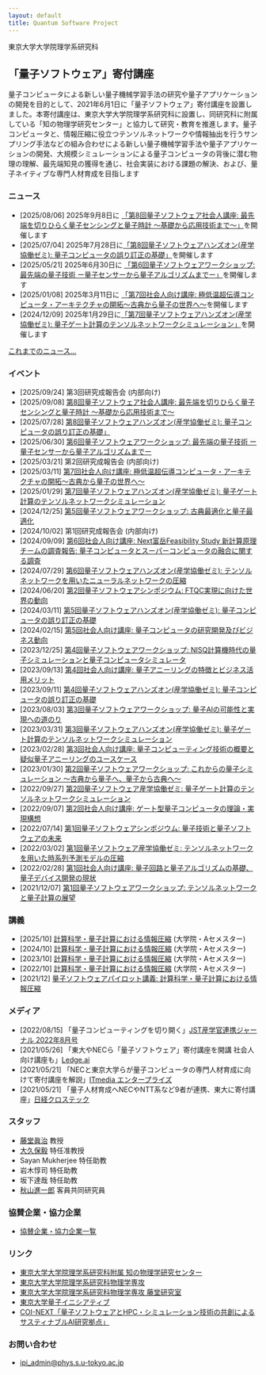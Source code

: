 ```yaml
---
layout: default
title: Quantum Software Project
---
```


東京大学大学院理学系研究科
##  「量子ソフトウェア」寄付講座

量子コンピュータによる新しい量子機械学習手法の研究や量子アプリケーションの開発を目的として、2021年6月1日に「量子ソフトウェア」寄付講座を設置しました。本寄付講座は、東京大学大学院理学系研究科に設置し、同研究科に附属している「知の物理学研究センター」と協力して研究・教育を推進します。量子コンピュータと、情報圧縮に役立つテンソルネットワークや情報抽出を行うサンプリング手法などの組み合わせによる新しい量子機械学習手法や量子アプリケーションの開発、大規模シミュレーションによる量子コンピュータの背後に潜む物理の理解、最先端知見の獲得を通じ、社会実装における課題の解決、および、量子ネイティブな専門人材育成を目指します

### ニュース

* [2025/08/06] 2025年9月8日に [「第8回量子ソフトウェア社会人講座: 最先端を切りひらく量子センシングと量子時計 〜基礎から応用技術まで〜」](openseminar202509)を開催します
* [2025/07/04] 2025年7月28日に[「第8回量子ソフトウェアハンズオン(産学協働ゼミ): 量子コンピュータの誤り訂正の基礎」](handson202507)を開催します
* [2025/05/21] 2025年6月30日に [「第6回量子ソフトウェアワークショップ: 最先端の量子技術 ー量子センサーから量子アルゴリズムまでー」](workshop202506)を開催します
* [2025/01/08] 2025年3月11日に [「第7回社会人向け講座: 極低温超伝導コンピュータ・アーキテクチャの開拓〜古典から量子の世界へ〜](openseminar202503)を開催します
* [2024/12/09] 2025年1月29日に[「第7回量子ソフトウェアハンズオン(産学協働ゼミ): 量子ゲート計算のテンソルネットワークシミュレーション」](handson202501)を開催します

[これまでのニュース...](news)

### イベント

* [2025/09/24] 第3回研究成報告会 (内部向け)
* [2025/09/08] [第8回量子ソフトウェア社会人講座: 最先端を切りひらく量子センシングと量子時計 〜基礎から応用技術まで〜](openseminar202509)
* [2025/07/28] [第8回量子ソフトウェアハンズオン(産学協働ゼミ): 量子コンピュータの誤り訂正の基礎」](handson202507)
* [2025/06/30] [第6回量子ソフトウェアワークショップ: 最先端の量子技術 ー量子センサーから量子アルゴリズムまでー](workshop202506)
* [2025/03/21] 第2回研究成報告会 (内部向け)
* [2025/03/11] [第7回社会人向け講座: 極低温超伝導コンピュータ・アーキテクチャの開拓〜古典から量子の世界へ〜](openseminar202503)
* [2025/01/29] [第7回量子ソフトウェアハンズオン(産学協働ゼミ): 量子ゲート計算のテンソルネットワークシミュレーション](handson202501)
* [2024/12/25] [第5回量子ソフトウェアワークショップ: 古典最適化と量子最適化](workshop202412)
* [2024/10/02] 第1回研究成報告会 (内部向け)
* [2024/09/09] [第6回社会人向け講座: Next富岳Feasibility Study 新計算原理チームの調査報告: 量子コンピュータとスーパーコンピュータの融合に関する調査](openseminar202409)
* [2024/07/29] [第6回量子ソフトウェアハンズオン(産学協働ゼミ): テンソルネットワークを用いたニューラルネットワークの圧縮](handson202407)
* [2024/06/20] [第2回量子ソフトウェアシンポジウム: FTQC実現に向けた世界の動向](symposium202406)
* [2024/03/11] [第5回量子ソフトウェアハンズオン(産学協働ゼミ): 量子コンピュータの誤り訂正の基礎](handson202403)
* [2024/02/15] [第5回社会人向け講座: 量子コンピュータの研究開発及びビジネス動向](openseminar202402)
* [2023/12/25] [第4回量子ソフトウェアワークショップ: NISQ計算機時代の量子シミュレーションと量子コンピュータシミュレータ](workshop202312)
* [2023/09/13] [第4回社会人向け講座: 量子アニーリングの特徴とビジネス活用メリット](openseminar202309)
* [2023/09/11] [第4回量子ソフトウェアハンズオン(産学協働ゼミ): 量子コンピュータの誤り訂正の基礎](handson202309)
* [2023/08/03] [第3回量子ソフトウェアワークショップ: 量子AIの可能性と実現への道のり](workshop202308)
* [2023/03/31] [第3回量子ソフトウェアハンズオン(産学協働ゼミ): 量子ゲート計算のテンソルネットワークシミュレーション](joint202303)
* [2023/02/28] [第3回社会人向け講座: 量子コンピューティング技術の概要と疑似量子アニーリングのユースケース](openseminar202302)
* [2023/01/30] [第2回量子ソフトウェアワークショップ: これからの量子シミュレーション 〜古典から量子へ、量子から古典へ〜](workshop202301)
* [2022/09/27] [第2回量子ソフトウェア産学協働ゼミ: 量子ゲート計算のテンソルネットワークシミュレーション](joint202209)
* [2022/09/07] [第2回社会人向け講座: ゲート型量子コンピュータの理論・実現構想](openseminar202209)
* [2022/07/14] [第1回量子ソフトウェアシンポジウム:  量子技術と量子ソフトウェアの未来](symposium202207)
* [2022/03/02] [第1回量子ソフトウェア産学協働ゼミ: テンソルネットワークを用いた時系列予測モデルの圧縮](joint202203)
* [2022/02/28] [第1回社会人向け講座: 量子回路と量子アルゴリズムの基礎、量子デバイス開発の現状](openseminar202202)
* [2021/12/07] [第1回量子ソフトウェアワークショップ: テンソルネットワークと量子計算の展望](workshop202112)

### 講義

* [2025/10] [計算科学・量子計算における情報圧縮](https://catalog.he.u-tokyo.ac.jp/detail?code=35603-0126&year=2025) (大学院・Aセメスター)
* [2024/10] [計算科学・量子計算における情報圧縮](https://catalog.he.u-tokyo.ac.jp/detail?code=35603-0126&year=2024) (大学院・Aセメスター)
* [2023/10] [計算科学・量子計算における情報圧縮](https://catalog.he.u-tokyo.ac.jp/detail?code=35603-0126&year=2023) (大学院・Aセメスター)
* [2022/10] [計算科学・量子計算における情報圧縮](https://catalog.he.u-tokyo.ac.jp/detail?code=3752-094&year=2022) (大学院・Aセメスター)
* [2021/12] [量子ソフトウェアパイロット講義: 計算科学・量子計算における情報圧縮](https://github.com/utokyo-qsw/data-compression)

### メディア

* [2022/08/15] 「量子コンピューティングを切り開く」[JST産学官連携ジャーナル 2022年8月号](https://www.jst.go.jp/tt/journal/journal_contents/2022/08/2208-04_article.html)
* [2021/05/26] 「東大やNECら「量子ソフトウェア」寄付講座を開講 社会人向け講座も」[Ledge.ai](https://ledge.ai/u-tokyo-quantum-software/)
* [2021/05/21] 「NECと東京大学らが量子コンピュータの専門人材育成に向けて寄付講座を解説」[ITmedia エンタープライズ](https://www.itmedia.co.jp/enterprise/articles/2105/25/news041.html)
* [2021/05/21] 「量子人材育成へNECやNTT系など9者が連携、東大に寄付講座」[日経クロステック](https://xtech.nikkei.com/atcl/nxt/column/18/01537/00083/)

### スタッフ

* [藤堂眞治](https://exa.phys.s.u-tokyo.ac.jp/ja/members/wistaria) 教授
* [大久保毅](https://tsuyoshi-okubo.com) 特任准教授
* Sayan Mukherjee 特任助教
* 岩木惇司 特任助教
* 坂下達哉 特任助教
* [秋山進一郎](https://akiyama-es.github.io/index.html) 客員共同研究員

### 協賛企業・協力企業

* [協賛企業・協力企業一覧](sponsor)

### リンク

* [東京大学大学院理学系研究科附属 知の物理学研究センター](https://www.phys.s.u-tokyo.ac.jp/lp/ipi/)
* [東京大学大学院理学系研究科物理学専攻](https://www.phys.s.u-tokyo.ac.jp/)
* [東京大学大学院理学系研究科物理学専攻 藤堂研究室](https://exa.phys.s.u-tokyo.ac.jp/)
* [東京大学量子イニシアティブ](https://www.u-tokyo.ac.jp/adm/fsi/ja/projects/quantum/project_00066.html)
* [COI-NEXT「量子ソフトウェアとHPC・シミュレーション技術の共創によるサスティナブルAI研究拠点」](https://sqai.jp)

### お問い合わせ

* [ipi_admin@phys.s.u-tokyo.ac.jp](mailto:ipi_admin@phys.s.u-tokyo.ac.jp)
